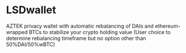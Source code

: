 # LSDwallet
AZTEK privacy wallet with automatic rebalancing of DAIs and ethereum-wrapped BTCs to stabilize your crypto holding value (User choice to determine rebalancing timeframe but no option other than 50%DAI/50%wBTC)
